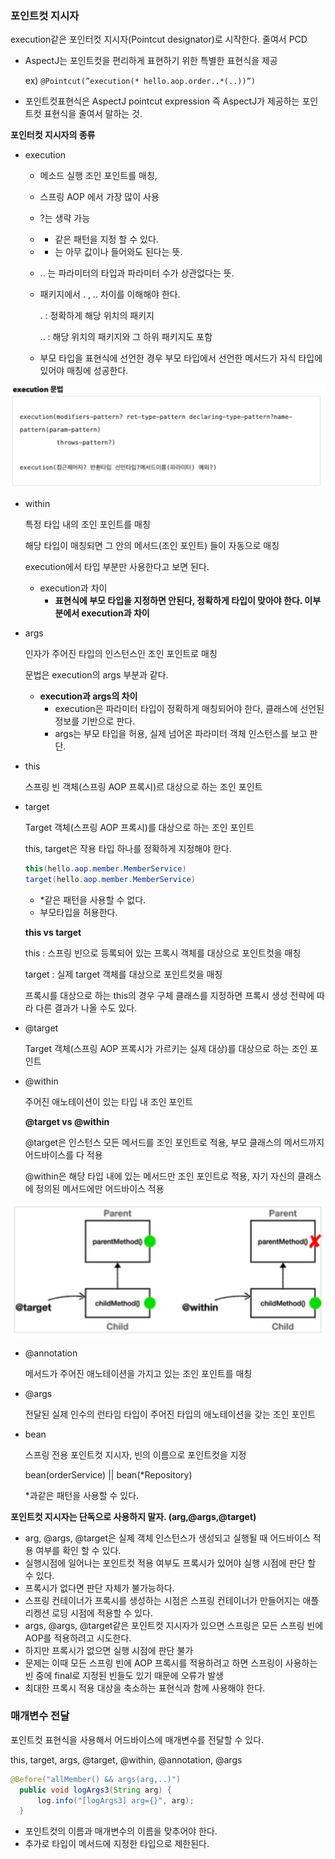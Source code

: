 ### 포인트컷 지시자

execution같은 포인터컷 지시자(Pointcut designator)로 시작한다. 줄여서 PCD

- AspectJ는 포인트컷을 편리하게 표현하기 위한 특별한 표현식을 제공

  ex) `@Pointcut(”execution(* hello.aop.order..*(..))”)`

- 포인트컷표현식은 AspectJ pointcut expression 즉 AspectJ가 제공하는 포인트컷 표현식을 줄여서 말하는 것.

********************************************************포인터컷 지시자의 종류********************************************************

- execution
    - 메소드 실행 조인 포인트를 매칭,
    - 스프링 AOP 에서 가장 많이 사용
    - ?는 생략 가능
    - * 같은 패턴을 지정 할 수 있다.
    - * 는 아무 값이나 들어와도 된다는 뜻.
    - .. 는 파라미터의 타입과 파라미터 수가 상관없다는 뜻.
    - 패키지에서 . , .. 차이를 이해해야 한다.

      . : 정확하게 해당 위치의 패키지

      .. : 해당 위치의 패키지와 그 하위 패키지도 포함

    - 부모 타입을 표현식에 선언한 경우 부모 타입에서 선언한 메서드가 자식 타입에 있어야 매칭에 성공한다.

![img_21.png](img%2Fimg_21.png)

- within

  특정 타입 내의 조인 포인트를 매칭

  해당 타입이 매칭되면 그 안의 메서드(조인 포인트) 들이 자동으로 매칭

  execution에서 타입 부분만 사용한다고 보면 된다.

    - execution과 차이
        - **표현식에 부모 타입을 지정하면 안된다, 정확하게 타입이 맞아야 한다. 이부분에서 execution과 차이**
- args

  인자가 주어진 타입의 인스턴스인 조인 포인트로 매칭

  문법은 execution의 args 부분과 같다.

    - **execution과 args의 차이**
        - execution은 파라미터 타입이 정확하게 매칭되어야 한다, 클래스에 선언된 정보를 기반으로 판다.
        - args는 부모 타입을 허용, 실제 넘어온 파라미터 객체 인스턴스를 보고 판단.
- this

  스프링 빈 객체(스프링 AOP 프록시)르 대상으로 하는 조인 포인트

- target

  Target 객체(스프링 AOP 프록시)를 대상으로 하는 조인 포인트

  this, target은 작용 타입 하나를 정확하게 지정해야 한다.

    ```java
    this(hello.aop.member.MemberService)
    target(hello.aop.member.MemberService)
    ```

    - *같은 패턴을 사용할 수 없다.
    - 부모타입을 허용한다.

  **this vs target**

  this : 스프링 빈으로 등록되어 있는 프록시 객체를 대상으로 포인트컷을 매칭

  target : 실제 target 객체를 대상으로 포인트컷을 매칭

  프록시를 대상으로 하는 this의 경우 구체 클래스를 지정하면 프록시 생성 전략에 따라 다른 결과가 나올 수도 있다.

- @target

  Target 객체(스프링 AOP 프록시가 가르키는 실제 대상)를 대상으로 하는 조인 포인트

- @within

  주어진 애노테이션이 있는 타입 내 조인 포인트

  **@target vs @within**

  @target은 인스턴스 모든 메서드를 조인 포인트로 적용, 부모 클래스의 메서드까지 어드바이스를 다 적용

  @within은 해당 타입 내에 있는 메서드만 조인 포인트로 적용, 자기 자신의 클래스에 정의된 메서드에만 어드바이스 적용

![img_22.png](img%2Fimg_22.png)

- @annotation

  메서드가 주어진 애노테이션을 가지고 있는 조인 포인트를 매칭

- @args

  전달된 실제 인수의 런타임 타입이 주어진 타입의 애노테이션을 갖는 조인 포인트

- bean

  스프링 전용 포인트컷 지시자, 빈의 이름으로 포인트컷을 지정

  bean(orderService) || bean(*Repository)

  *과같은 패턴을 사용할 수 있다.


************포인트컷 지시자는 단독으로 사용하지 말자. (arg,@args,@target)************

- arg, @args, @target은 실제 객체 인스턴스가 생성되고 실행될 때 어드바이스 적용 여부를 확인 할 수 있다.
- 실행시점에 일어나는 포인트컷 적용 여부도 프록시가 있어야 실행 시점에 판단 할 수 있다.
- 프록시가 없다면 판단 자체가 불가능하다.
- 스프링 컨테이너가 프록시를 생성하는 시점은 스프링 컨테이너가 만들어지는 애플리켕션 로딩 시점에 적용할 수 있다.
- args, @args, @target같은 포인트컷 지시자가 있으면  스프링은 모든 스프링 빈에 AOP를 적용하려고 시도한다.
- 하지만 프록시가 없으면 실행 시점에 판단 불가
- 문제는 이때 모든 스프링 빈에 AOP 프록시를 적용하려고 하면 스프링이 사용하는 빈 중에 final로 지정된 빈들도 있기 때문에 오류가 발생
- 최대한 프록시 적용 대상을 축소하는 표현식과 함께 사용해야 한다.

### 매개변수 전달

포인트컷 표현식을 사용해서 어드바이스에 매개변수를 전달할 수 있다.

this, target, args, @target, @within, @annotation, @args

```java
@Before("allMember() && args(arg,..)")
  public void logArgs3(String arg) {
      log.info("[logArgs3] arg={}", arg);
  }
```

- 포인트컷의 이름과 매개변수의 이름을 맞추어야 한다.
- 추가로 타입이 메서드에 지정한 타입으로 제한된다.